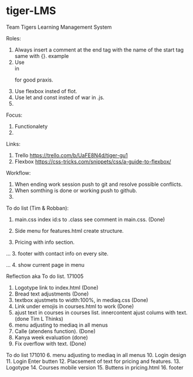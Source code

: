 # tiger-LMS
Team Tigers Learning Management System

Roles:
1. Always insert a comment at the end tag with the name of the start tag same with {}. example </div><!--wrap-->
2. Use <br> in <p> for good praxis.
3. Use flexbox insted of flot.
4. Use let and const insted of war in .js.
5.

Focus:
1. Functionalety
2.  


Links:
1. Trello https://trello.com/b/UaFE8N4d/tiger-gu1
2. Flexbox https://css-tricks.com/snippets/css/a-guide-to-flexbox/


Workflow:
1. When ending work session push to git and resolve possible conflicts.
2. When somthing is done or working push to github.
3.

To do list (Tim & Robban):
1. main.css
    index id:s to .class see comment in main.css. (Done)

2. Side menu for features.html create structure.

3. Pricing with info section.

... 3. footer with contact info on every site.

... 4. show current page in menu


Reflection aka To do list. 171005

1. Logotype link to index.html (Done)
2. Bread text adjustments (Done)
3. textbox ajustmets to width:100%, in mediaq.css (Done)
4. Link under emojis in courses.html to work (Done)
5. ajust text in courses in courses list. innercontent ajust colums with text.(done  Tim L Thinks)
6. menu adjusting to mediaq in all menus 
7. Calle (atendens function). (Done)
8. Kanya week evaluation (done)
9. Fix overflow with text. (Done)

To do list 171010
6. menu adjusting to mediaq in all menus
10. Login design
11. Login Enter butten
12. Placsement of text for pricing and features.
13. Logotype
14. Courses mobile version
15. Buttens in pricing.html 
16. footer
